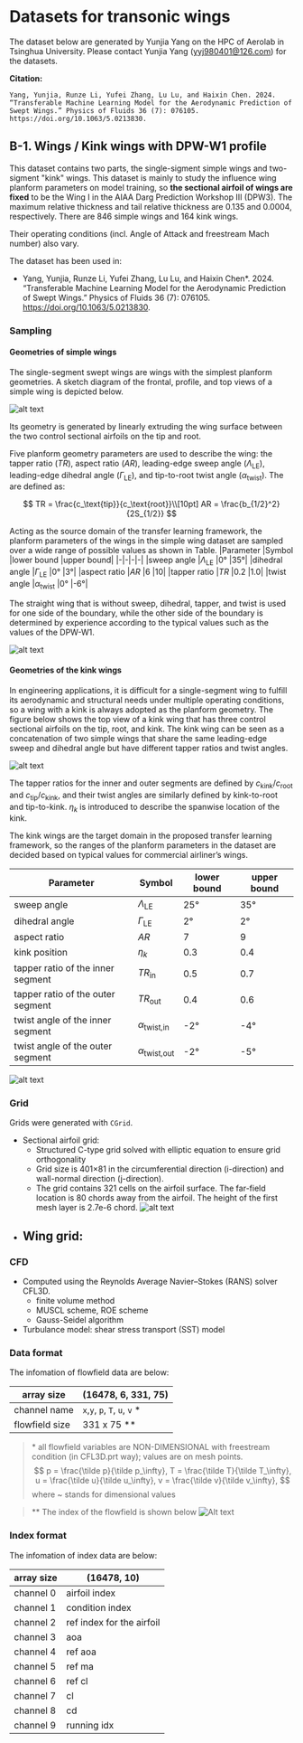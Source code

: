 # Datasets for transonic wings

The dataset below are generated by Yunjia Yang on the HPC of Aerolab in Tsinghua University. Please contact Yunjia Yang (yyj980401@126.com) for the datasets.


**Citation:**

```text
Yang, Yunjia, Runze Li, Yufei Zhang, Lu Lu, and Haixin Chen. 2024. “Transferable Machine Learning Model for the Aerodynamic Prediction of Swept Wings.” Physics of Fluids 36 (7): 076105. https://doi.org/10.1063/5.0213830.
```

## B-1. Wings / Kink wings with DPW-W1 profile

This dataset contains two parts, the single-sigment simple wings and two-sigment "kink" wings. This dataset is mainly to study the influence wing planform parameters on model training, so **the sectional airfoil of wings are fixed** to be the Wing I in the AIAA Darg Prediction Workshop III (DPW3). The maximum relative thickness and tail relative thickness are 0.135 and 0.0004, respectively. There are 846 simple wings and 164 kink wings.

Their operating conditions (incl. Angle of Attack and freestream Mach number) also vary.

The dataset has been used in:

- Yang, Yunjia, Runze Li, Yufei Zhang, Lu Lu, and Haixin Chen*. 2024. “Transferable Machine Learning Model for the Aerodynamic Prediction of Swept Wings.” Physics of Fluids 36 (7): 076105. https://doi.org/10.1063/5.0213830.


### Sampling

#### Geometries of simple wings

The single-segment swept wings are wings with the simplest planform geometries. A sketch diagram of the frontal, profile, and top views of a simple wing is depicted below. 

![alt text](_static/images/datasets/simplewing1.png)

Its geometry is generated by linearly extruding the wing surface between the two control sectional airfoils on the tip and root. 

Five planform geometry parameters are used to describe the wing: the tapper ratio ($TR$), aspect ratio ($AR$), leading-edge sweep angle ($\Lambda_\text{LE}$), leading-edge dihedral angle ($\Gamma_\text{LE}$), and tip-to-root twist angle ($\alpha_\text{twist}$). The are defined as:

$$
TR = \frac{c_\text{tip}}{c_\text{root}}\\[10pt]
AR = \frac{b_{1/2}^2}{2S_{1/2}}
$$

Acting as the source domain of the transfer learning framework, the planform parameters of the wings in the simple wing dataset are sampled over a wide range of possible values as shown in Table. 
|Parameter	|Symbol	|lower bound	|upper bound|
|-|-|-|-|
|sweep angle	|$\Lambda_\text{LE}$	|0°	|35°|
|dihedral angle	|$\Gamma_\text{LE}$	|0°	|3°|
|aspect ratio	|$AR$	|6	|10|
|tapper ratio	|$TR$	|0.2	|1.0|
|twist angle	|$\alpha_\text{twist}$	|0°	|-6°|

The straight wing that is without sweep, dihedral, tapper, and twist is used for one side of the boundary, while the other side of the boundary is determined by experience according to the typical values such as the values of the DPW-W1. 

![alt text](_static/images/datasets/simplewingall.png)
 

#### Geometries of the kink wings
In engineering applications, it is difficult for a single-segment wing to fulfill its aerodynamic and structural needs under multiple operating conditions, so a wing with a kink is always adopted as the planform geometry. The figure below shows the top view of a kink wing that has three control sectional airfoils on the tip, root, and kink. The kink wing can be seen as a concatenation of two simple wings that share the same leading-edge sweep and dihedral angle but have different tapper ratios and twist angles. 

![alt text](_static/images/datasets/kinkwing1.png)


The tapper ratios for the inner and outer segments are defined by $c_\text{kink}/c_\text{root}$ and $c_\text{tip}/c_\text{kink}$, and their twist angles are similarly defined by kink-to-root and tip-to-kink. $\eta_k$ is introduced to describe the spanwise location of the kink.
 
The kink wings are the target domain in the proposed transfer learning framework, so the ranges of the planform parameters in the dataset are decided based on typical values for commercial airliner’s wings. 

|Parameter	|Symbol	|lower bound	|upper bound|
|-|-|-|-|
|sweep angle	|$\Lambda_\text{LE}$	|25°	|35°|
|dihedral angle	|$\Gamma_\text{LE}$	|2°	|2°|
|aspect ratio	|$AR$	|7	|9|
|kink position	|$\eta_k$	|0.3	|0.4|
|tapper ratio of the inner segment	|$TR_\text{in}$	|0.5	|0.7|
|tapper ratio of the outer segment	|$TR_\text{out}$	|0.4	|0.6|
|twist angle of the inner segment	|$\alpha_\text{twist,in}$	|-2°	|-4°|
|twist angle of the outer segment	|$\alpha_\text{twist,out}$	|-2°	|-5°|
 
![alt text](_static/images/datasets/kinkwingall.png)

### Grid 

Grids were generated with `CGrid`.
- Sectional airfoil grid: 
    - Structured C-type grid solved with elliptic equation to ensure grid orthogonality
    - Grid size is 401×81 in the circumferential direction (i-direction) and wall-normal direction (j-direction). 
    - The grid contains 321 cells on the airfoil surface. The far-field location is 80 chords away from the airfoil. The height of the first mesh layer is 2.7e-6 chord.
    ![alt text](_static/images/datasets/wingsectionalgrid.png)
- Wing grid:
    - 


### CFD

- Computed using the Reynolds Average Navier–Stokes (RANS) solver CFL3D. 
    - finite volume method
    - MUSCL scheme, ROE scheme
    - Gauss-Seidel algorithm
- Turbulance model: shear stress transport (SST) model

### Data format

The infomation of flowfield data are below:

| array size | (16478, 6, 331, 75) |
|-|-|
| channel name | `x`,`y`, `p`, `T`, `u`, `v` *|
| flowfield size | 331 x 75 **|

>  \* all flowfield variables are NON-DIMENSIONAL with freestream condition (in CFL3D.prt way); values are on mesh points.
    $$
    p = \frac{\tilde p}{\tilde p_\infty}, T = \frac{\tilde T}{\tilde T_\infty}, u = \frac{\tilde u}{\tilde u_\infty}, v = \frac{\tilde v}{\tilde v_\infty}, 
    $$
    where ~ stands for dimensional values

> \*\* The index of the flowfield is shown below
    ![Alt text](_static/images/datasets/dataset1fig.png)

### Index format

The infomation of index data are below:

| array size | (16478, 10) |
|-|-|
| channel 0  |  airfoil index  |
| channel 1  |  condition index  |
| channel 2  |  ref index for the airfoil|
| channel 3  |  aoa |
| channel 4  |  ref aoa  |
| channel 5  |    ref ma  |
| channel 6  |  ref cl  |
| channel 7  |  cl  |
| channel 8  |  cd  |
| channel 9  |  running idx |